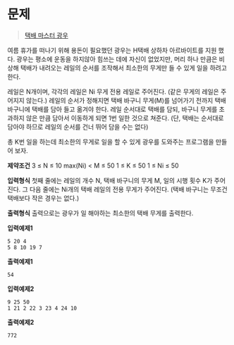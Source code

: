 # 문제
> [택배 마스터 광우](https://softeer.ai/practice/6273)

여름 휴가를 떠나기 위해 용돈이 필요했던 광우는 H택배 상하차 아르바이트를 지원 했다. 광우는 평소에 운동을 하지않아 힘쓰는 데에 자신이 없었지만, 머리 하나 만큼은 비상해 택배가 내려오는 레일의 순서를 조작해서 최소한의 무게만 들 수 있게 일을 하려고 한다.

레일은 N개이며, 각각의 레일은 Ni 무게 전용 레일로 주어진다. (같은 무게의 레일은 주어지지 않는다.) 레일의 순서가 정해지면 택배 바구니 무게(M)를 넘어가기 전까지 택배 바구니에 택배를 담아 들고 옮겨야 한다. 레일 순서대로 택배를 담되, 바구니 무게를 초과하지 않은 만큼 담아서 이동하게 되면 1번 일한 것으로 쳐준다. (단, 택배는 순서대로 담아야 하므로 레일의 순서를 건너 뛰어 담을 수는 없다)

총 K번 일을 하는데 최소한의 무게로 일을 할 수 있게 광우를 도와주는 프로그램을 만들어 보자.
<br>

**제약조건**
3 ≤ N ≤ 10
max(Ni) < M ≤ 50
1 ≤ K ≤ 50
1 ≤ Ni ≤ 50

**입력형식**
첫째 줄에는 레일의 개수 N, 택배 바구니의 무게 M, 일의 시행 횟수 K가 주어진다. 그 다음 줄에는 Ni개의 택배 레일의 전용 무게가 주어진다. (택배 바구니는 무조건 택배보다 작은 경우는 없다.)

**출력형식**
출력으로는 광우가 일 해야하는 최소한의 택배 무게를 출력한다.
<br>

**입력예제1**
```
5 20 4
5 8 10 19 7
```

**출력예제1**
```
54
```

**입력예제2**
```
9 25 50
1 21 2 22 3 23 4 24 10
```

**출력예제2**
```
772
```

